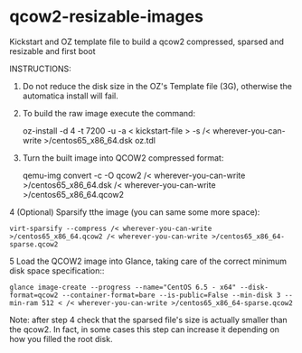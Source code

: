 qcow2-resizable-images
======================

Kickstart and OZ template file to build a qcow2 compressed, sparsed and resizable and first boot

INSTRUCTIONS:

1. Do not reduce the disk size in the OZ's  Template file (<size>3G</size>), otherwise the automatica install will fail.

2. To build the raw image execute the command:

	oz-install -d 4 -t 7200 -u -a < kickstart-file > -s /< wherever-you-can-write >/centos65_x86_64.dsk oz.tdl

3. Turn the built image into QCOW2 compressed format:

	qemu-img convert -c -O qcow2 /< wherever-you-can-write >/centos65_x86_64.dsk /< wherever-you-can-write >/centos65_x86_64.qcow2

4 (Optional) Sparsify tthe image (you can same some more space):

	virt-sparsify --compress /< wherever-you-can-write >/centos65_x86_64.qcow2 /< wherever-you-can-write >/centos65_x86_64-sparse.qcow2

5 Load the QCOW2 image into Glance, taking care of the correct minimum disk space specification::

	glance image-create --progress --name="CentOS 6.5 - x64" --disk-format=qcow2 --container-format=bare --is-public=False --min-disk 3 --min-ram 512 < /< wherever-you-can-write >/centos65_x86_64-sparse.qcow2

Note: after step 4 check that the sparsed file's size is actually smaller than the qcow2. In fact, in some cases this step can increase it depending on how you filled the root disk.
